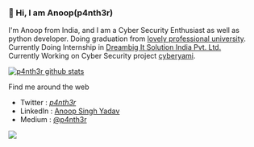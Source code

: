 ### 👋 Hi, I am Anoop(p4nth3r)


I'm Anoop from India, and I am a Cyber Security Enthusiast as well as python developer. Doing graduation from [lovely professional university](https://www.lpu.in/).
Currently Doing Internship in [Dreambig It Solution India Pvt. Ltd.](https://www.dreambig-it.com/)<br>Currently Working on Cyber Security project [cyberyami](https://cyberyami.com).

[![p4nth3r github stats](https://github-readme-stats.vercel.app/api?username=p4nth3r-5237)](https://github.com/anuraghazra/github-readme-stats)

Find me around the web

- Twitter : [_p4nth3r_](https://twitter.com/_p4nth3r_)
- LinkedIn : [Anoop Singh Yadav](https://www.linkedin.com/in/anoopyadav5237/)
- Medium : [@p4nth3r](https://medium.com/@p4nth3r)

![](https://komarev.com/ghpvc/?username=p4nth3r-5237&color=brightgreen)
